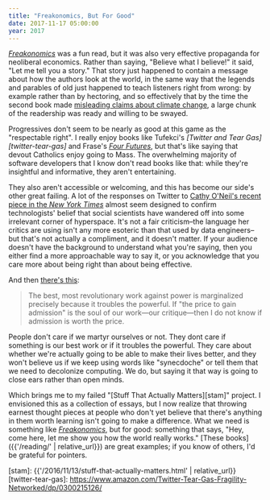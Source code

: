 ```yaml
---
title: "Freakonomics, But For Good"
date: 2017-11-17 05:00:00
year: 2017
---
```


*[Freakonomics][freakonomics]* was a fun read,
but it was also very effective propaganda for neoliberal economics.
Rather than saying, "Believe what I believe!"
it said, "Let me tell you a story."
That story just happened to contain a message about how the authors look at the world,
in the same way that the legends and parables of old
just happened to teach listeners right from wrong:
by example rather than by hectoring,
and so effectively that by the time the second book made
[misleading claims about climate change][guardian],
a large chunk of the readership was ready and willing to be swayed.

Progressives don't seem to be nearly as good at this game as the "respectable right".
I really enjoy books like Tufekci's *[Twitter and Tear Gas][twitter-tear-gas]*
and Frase's *[Four Futures][four-futures]*,
but that's like saying that devout Catholics enjoy going to Mass.
The overwhelming majority of software developers that I know don't read books like that:
while they're insightful and informative,
they aren't entertaining.

They also aren't accessible or welcoming,
and this has become our side's other great failing.
A lot of the responses on Twitter to [Cathy O'Neil's recent piece in the *New York Times*][oneil-nytimes]
almost seem designed to confirm technologists' belief
that social scientists have wandered off into some irrelevant corner of hyperspace.
It's not a fair criticism–the language her critics are using
isn't any more esoteric than that used by data engineers–but
that's not actually a compliment,
and it doesn't matter.
If your audience doesn't have the background to understand what you're saying,
then you either find a more approachable way to say it,
or you acknowledge that you care more about being right than about being effective.

And then [there's this][moro]:

> The best, most revolutionary work against power is marginalized
> precisely because it troubles the powerful. If "the price to gain
> admission" is the soul of our work—our critique—then I do not know
> if admission is worth the price.

People don't care if we martyr ourselves or not.
They dont care if something is our best work or if it troubles the powerful.
They care about whether we're actually going to be able to make their lives better,
and they won't believe us if we keep using words like "synecdoche"
or tell them that we need to decolonize computing.
We do,
but saying it that way is going to close ears rather than open minds.

Which brings me to my failed "[Stuff That Actually Matters][stam]" project.
I envisioned this as a collection of essays,
but I now realize that throwing earnest thought pieces at people
who don't yet believe that there's anything in them worth learning
isn't going to make a difference.
What we need is something like *[Freakonomics][freakonomics]*, but for good:
something that says,
"Hey, come here, let me show you how the world really works."
[These books]({{'/reading/' | relative_url}}) are great examples;
if you know of others,
I'd be grateful for pointers.

[four-futures]: https://www.amazon.com/Four-Futures-After-Capitalism-Jacobin/dp/1781688133/
[freakonomics]: https://www.amazon.com/Freakonomics-Economist-Explores-Hidden-Everything/dp/0060731338/
[guardian]: https://www.theguardian.com/environment/climate-consensus-97-per-cent/2013/jul/08/climate-change-superfreakonomics-superfreakingwrong
[moro]: https://jeffreymoro.com/2017/11/14/the-price-of-admission/
[oneil-nytimes]: https://www.nytimes.com/2017/11/14/opinion/academia-tech-algorithms.html
[stam]: {{'/2016/11/13/stuff-that-actually-matters.html' | relative_url}}
[twitter-tear-gas]: https://www.amazon.com/Twitter-Tear-Gas-Fragility-Networked/dp/0300215126/
